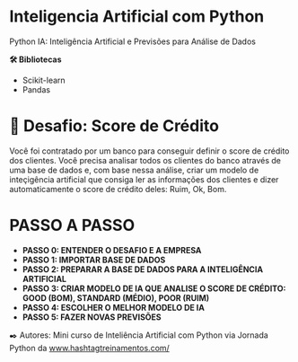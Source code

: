 # Inteligencia Artificial com Python
 
 Python IA: Inteligência Artificial e Previsões para Análise de Dados

 **🛠️ Bibliotecas**
- Scikit-learn
- Pandas
  
# 🚀 Desafio: Score de Crédito

Você foi contratado por um banco para conseguir definir o score de crédito dos clientes. Você precisa analisar todos os clientes do banco através de uma base de dados e, com base nessa análise, criar um modelo de inteçigência artificial que consiga ler as informações dos  clientes e dizer automaticamente o score de crédito deles: Ruim, Ok, Bom.

# PASSO A PASSO
- **PASSO 0: ENTENDER O DESAFIO E A EMPRESA** 
- **PASSO 1: IMPORTAR BASE DE DADOS**
- **PASSO 2: PREPARAR A BASE DE DADOS PARA A INTELIGÊNCIA ARTIFICIAL**
- **PASSO 3: CRIAR MODELO DE IA QUE ANALISE O SCORE DE CRÉDITO: GOOD (BOM), STANDARD (MÉDIO), POOR (RUIM)**
- **PASSO 4: ESCOLHER O MELHOR MODELO DE IA**
- **PASSO 5: FAZER NOVAS PREVISÕES**

✒️ Autores: Mini curso de Inteliência Artificial com Python via Jornada Python da www.hashtagtreinamentos.com/
